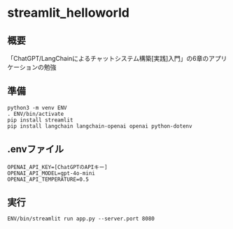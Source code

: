 # streamlit_helloworld

## 概要
「ChatGPT/LangChainによるチャットシステム構築[実践]入門」の6章のアプリケーションの勉強


## 準備
```
python3 -m venv ENV
. ENV/bin/activate
pip install streamlit
pip install langchain langchain-openai openai python-dotenv
```

## .envファイル
```
OPENAI_API_KEY=[ChatGPTのAPIキー]
OPENAI_API_MODEL=gpt-4o-mini
OPENAI_API_TEMPERATURE=0.5
```

## 実行
```
ENV/bin/streamlit run app.py --server.port 8080
```
